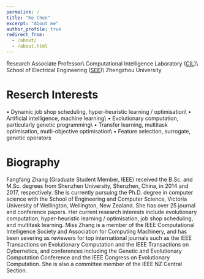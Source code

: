 ```yaml
---
permalink: /
title: "Ke Chen"
excerpt: "About me"
author_profile: true
redirect_from: 
  - /about/
  - /about.html
---
```


Research Associate Professor\\
Computational Intelligence Laboratory ([CIL](http://www5.zzu.edu.cn/cilab/index.htm))\\
School of Electrical Engineering ([SEE](http://www5.zzu.edu.cn/dianqi/index.htm))\\
Zhengzhou University


Reserch Interests
======
• Dynamic job shop scheduling, hyper-heuristic learning / optimisation\\
• Artificial intelligence, machine learning\\
• Evolutionary computation, particularly genetic programming\\
• Transfer learning, multitask optimisation, mutli-objective optimisation\\
• Feature selection, surrogate, genetic operators


Biography
======
Fangfang Zhang (Graduate Student Member, IEEE) received the B.Sc. and M.Sc. degrees from Shenzhen University, Shenzhen, China, in 2014 and 2017, respectively. She is currently pursuing the Ph.D. degree in computer science with the School of Engineering and Computer Science, Victoria University of Wellington, Wellington, New Zealand. She has over 25 journal and conference papers. Her current research interests include evolutionary computation, hyper-heuristic learning / optimisation,
job shop scheduling, and multitask learning. Miss Zhang is a member of the IEEE Computational Intelligence Society and Association for Computing Machinery, and has been severing as reviewers for top international journals such as the IEEE Transactions on Evolutionary Computation and the IEEE Transactions on Cybernetics, and conferences including the Genetic and Evolutionary Computation Conference and the IEEE Congress on Evolutionary Computation. She is also a committee member of the IEEE NZ Central Section.
